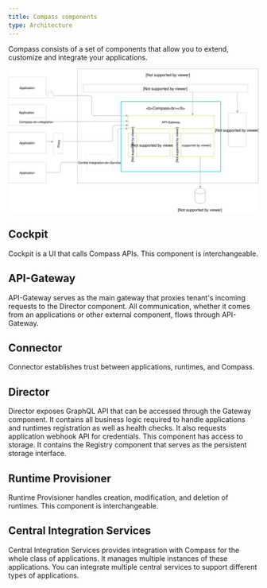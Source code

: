 ```yaml
---
title: Compass components
type: Architecture
---
```


Compass consists of a set of components that allow you to extend, customize and integrate your applications.

![Components](./assets/components.svg)

## Cockpit

Cockpit is a UI that calls Compass APIs. This component is interchangeable.

## API-Gateway

API-Gateway serves as the main gateway that proxies tenant's incoming requests to the Director component. All communication, whether it comes from an applications or other external component, flows through API-Gateway.

## Connector

Connector establishes trust between applications, runtimes, and Compass.

## Director

Director exposes GraphQL API that can be accessed through the Gateway component. It contains all business logic required to handle applications and runtimes registration as well as health checks. It also requests application webhook API for credentials. This component has access to storage. It contains the Registry component that serves as the persistent storage interface.

## Runtime Provisioner

Runtime Provisioner handles creation, modification, and deletion of runtimes. This component is interchangeable.

## Central Integration Services

Central Integration Services provides integration with Compass for the whole class of applications. It manages multiple instances of these applications. You can integrate multiple central services to support different types of applications.
